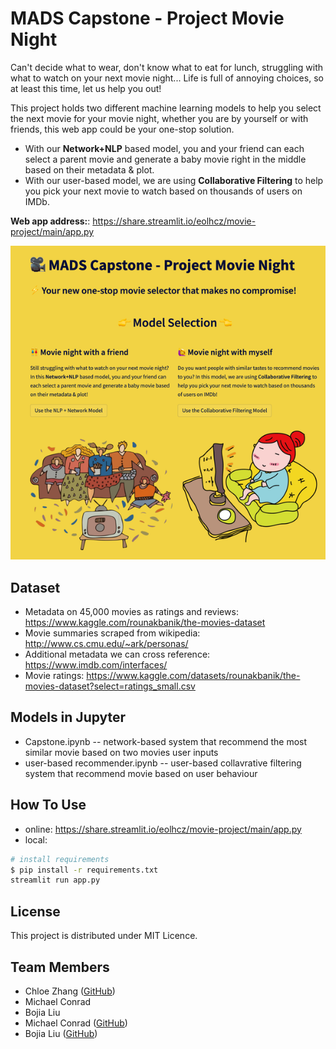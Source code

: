 # MADS Capstone - Project Movie Night

Can't decide what to wear, don't know what to eat for lunch, struggling with what to watch on your next movie night...
Life is full of annoying choices, so at least this time, let us help you out!

This project holds two different machine learning models to help you select the next movie for your movie night, whether you are by yourself or with friends, this web app could be your one-stop solution.
- With our **Network+NLP** based model, you and your friend can each select a parent movie and generate a baby movie right in the middle based on their metadata & plot.
- With our user-based model, we are using **Collaborative Filtering** to help you pick your next movie to watch based on thousands of users on IMDb.

**Web app address:**: https://share.streamlit.io/eolhcz/movie-project/main/app.py 

<img src="/assets/screenshot.png" alt="drawing" width="600"/>

## Dataset

- Metadata on 45,000 movies as ratings and reviews: https://www.kaggle.com/rounakbanik/the-movies-dataset
- Movie summaries scraped from wikipedia: http://www.cs.cmu.edu/~ark/personas/
- Additional metadata we can cross reference: https://www.imdb.com/interfaces/
- Movie ratings: https://www.kaggle.com/datasets/rounakbanik/the-movies-dataset?select=ratings_small.csv

## Models in Jupyter
- Capstone.ipynb -- network-based system that recommend the most similar movie based on two movies user inputs
- user-based recommender.ipynb -- user-based collavrative filtering system that recommend movie based on user behaviour 


## How To Use
- online: https://share.streamlit.io/eolhcz/movie-project/main/app.py 
- local:
```bash
# install requirements
$ pip install -r requirements.txt
streamlit run app.py
```

## License
This project is distributed under MIT Licence.

## Team Members
- Chloe Zhang ([GitHub](https://github.com/eolhcz))
- Michael Conrad
- Bojia Liu
- Michael Conrad ([GitHub](https://github.com/conradma))
- Bojia Liu ([GitHub](https://github.com/bojialiu))
